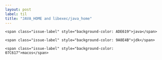 ```yaml
---
layout: post
label: til
title: "JAVA_HOME and libexec/java_home"
---
```


<p>
  
  	<span class="issue-label" style="background-color: ADE619">java</span>
  
  	<span class="issue-label" style="background-color: 9A8E4B">jdk</span>
  
  	<span class="issue-label" style="background-color: 07C617">macos</span>
  
</p>

